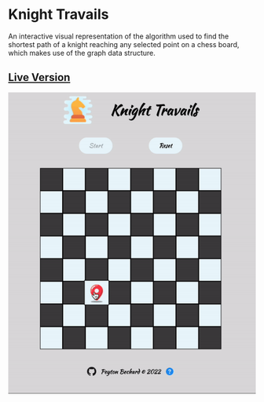 # Knight Travails

An interactive visual representation of the algorithm used to find the shortest path of a knight reaching any selected point on a chess board, which makes use of the graph data structure.

## <a href="https://pmbechard.github.io/knight-travails/" target="_blank">Live Version</a>

<img src="./preview.gif">
